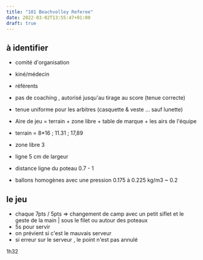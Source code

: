 ```yaml
---
title: "101 Beachvolley Referee"
date: 2022-03-02T13:55:47+01:00
draft: true
---
```


## à identifier 

- comité d'organisation
- kiné/médecin 
- référents 

- pas de coaching , autorisé jusqu'au tirage au score (tenue correcte)
- tenue uniforme pour les arbitres (casquette & veste ... sauf lunette)

- Aire de jeu = terrain + zone libre + table de marque + les airs de l'équipe 
- terrain = 8*16 ; 11.31 ; 17,89
- zone libre 3 
- ligne 5 cm de largeur
- distance ligne du poteau 0.7 - 1 
- ballons homogènes avec une pression 0.175 à 0.225 kg/m3 ~ 0.2

## le jeu 

- chaque 7pts / 5pts => changement de camp avec un petit siflet et le geste de la main | sous le filet ou autour des poteaux
- 5s pour servir
- on prévient si c'est le mauvais serveur 
- si erreur sur le serveur , le point n'est pas annulé 

1h32
